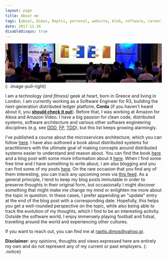 ```yaml
---
layout: page
title: About me
tags: [about, Dimos, Raptis, personal, website, blob, software, career, professional]
date: 2017-12-26
disableDisqus: true
---
```


![About me Image](/assets/img/meetup.jpg)
{: .image-pull-right}

I am a technology *(and fitness)* geek at heart, born in Greece and living in London. I am currently working as a Software Engineer for R3, building the next-generation distributed ledger platform, **Corda** (if you haven't heard about it, you [**should check it out**](https://www.corda.net/)). Before that, I was working at Amazon for Alexa and Amazon Video. I have a big passion for clean code, distributed systems, software architecture and various other software engineering disciplines (e.g. see [DDD](https://en.wikipedia.org/wiki/Domain-driven_design), [FP](https://en.wikipedia.org/wiki/Functional_programming), [TDD](https://en.wikipedia.org/wiki/Test-driven_development)), but this list keeps growing alarmingly. 

I've published a course about the microservices architecture, which you can follow [here](https://www.packtpub.com/application-development/microservices-architecture-video). I have also authored a book about distributed systems for practitioners with the ultimate goal of making concepts around distributed systems easier to understand and reason about. You can find the book [here](https://leanpub.com/distributed-systems-for-practitioners) and a blog post with some more information about it [here](/distributed-systems-for-practitioners). When I find some free time and I have something to write about, I am also blogging and you can find some of my posts [here](/blog). On the rare occasion that you find any of them interesting, you can track any upcoming ones via [this feed](/feed.xml). As a general principle, I tend to keep my blog posts immutable in order to preserve thoughts in their original form, but occasionally I might discover something that might make me change my mind or enlighten me more about the topic in question. In these cases, I prefer appending an "update" entry at the end of the blog post with a corresponding date. Hopefully, this helps you get a well-rounded perspective on the topic, while also being able to track the evolution of my thoughts, which I find to be an interesting activity. Outside the software world, I enjoy immensely playing football and futsal, travelling around the world and experiencing other cultures.

If you want to reach out, you can find me at [raptis.dimos@yahoo.gr](mailto:raptis.dimos@yahoo.gr).

**Disclaimer**: any opinions, thoughts and views expressed here are entirely my own and do not represent any of my current or past employers.
{: .notice}